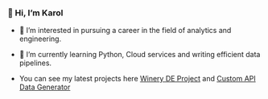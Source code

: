 ### 👋 Hi, I’m Karol
  
- 👀 I’m interested in pursuing a career in the field of analytics and engineering.
  
- 🌱 I’m currently learning Python, Cloud services and writing efficient data pipelines.

- You can see my latest projects here [Winery DE Project](https://github.com/KarolG002/Winery_DE_Project) and [Custom API Data Generator](https://github.com/KarolG002/API_DE_Project)
<!---
KarolG002/KarolG002 is a ✨ special ✨ repository because its `README.md` (this file) appears on your GitHub profile.
You can click the Preview link to take a look at your changes.
--->
